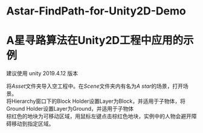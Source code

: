# Astar-FindPath-for-Unity2D-Demo
# A星寻路算法在Unity2D工程中应用的示例  

建议使用 unity 2019.4.12 版本  

将*Asset*文件夹导入空工程中。在*Scene*文件夹内有名为*A star*的场景，打开场景。  
将Hierarchy窗口下的Block Holder设置Layer为Block，并适用于子物体，将Ground Holder设置Layer为Ground，并适用于子物体  
棕红色的地块为可移动区域，用鼠标左键点击棕红色地块，实例中的人物会避开障碍移动到指定区域。
